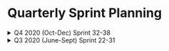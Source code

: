 
# Quarterly Sprint Planning

<details> <summary> Q4 2020 (Oct-Dec)  Sprint 32-38 </summary>
- TBD
</details>

<details> <summary> Q3 2020 (June-Sept) Sprint 22-31</summary>


## Sprint 31 - _Sprint Theme Name_
9/23/2020 - 10/06/2020
- [Milestone 294](https://github.com/department-of-veterans-affairs/va.gov-team/milestone/294)

## Sprint 30 - _Sprint Theme Name_
9/09/2020 - 9/22/2020
- [Milestone 293](https://github.com/department-of-veterans-affairs/va.gov-team/milestone/293)

## Sprint 29 - _Sprint Theme Name_
8/26/2020 - 9/8/2020
- [Milestone 292](https://github.com/department-of-veterans-affairs/va.gov-team/milestone/292)

## Sprint 28 - _Sprint Theme Name_
8/12/2020 - 8/25/2020
- [Milestone 288](https://github.com/department-of-veterans-affairs/va.gov-team/milestone/288)

## Sprint 27 - _Sprint Theme Name_
7/29/2020 - 7/28/2020
- [Milestone 287](https://github.com/department-of-veterans-affairs/va.gov-team/milestone/287)


## Sprint 26 - Discovery Readout
7/15/2020 - 7/11/2020
- [Milestone 286](https://github.com/department-of-veterans-affairs/va.gov-team/milestone/286)
- [Sprint 26 Priorities #11032](https://app.zenhub.com/workspaces/vft-59c95ae5fda7577a9b3184f8/issues/department-of-veterans-affairs/va.gov-team/11032)
- Status and Decisions - [July 17th](https://github.com/department-of-veterans-affairs/va.gov-team/blob/master/products/health-care/questionnaire/release-plan/status-and-decisions.md#july-17th-2020) & [July 24th](https://github.com/department-of-veterans-affairs/va.gov-team/blob/master/products/health-care/questionnaire/release-plan/status-and-decisions.md#july-24th-2020) 
- [Retrospective July 26th](https://github.com/department-of-veterans-affairs/va.gov-team/blob/master/products/health-care/questionnaire/meeting-notes/retrospective/sprint-26.md) 

| Goal/Objective | Status Notes | Epic/Issue#	|
|-|:-:|:-:|
| Research plan for stakeholder interviews	| reason if not complete by EOS 	|  #11037	|
| Product documentation for initial draft of Epics	| --  	| #10664 	| 
| APIs and or interfaces into both EHR’s 	| --  	| #10223	| 
| Complete Tech Feasibility Documentation	| --  	| #11027  	| 



## Sprint 25 - Research Findings/ Stakeholder Identification
7/1/2020 - 7/14/2020
- [Milestone 273](https://github.com/department-of-veterans-affairs/va.gov-team/milestone/273)
- Status and Decisions - [July 3rd](https://github.com/department-of-veterans-affairs/va.gov-team/blob/master/products/health-care/questionnaire/release-plan/status-and-decisions.md#july-3rd-2020) & [July 10th](https://github.com/department-of-veterans-affairs/va.gov-team/blob/master/products/health-care/questionnaire/release-plan/status-and-decisions.md#july-10th-2020) 
- [Retrospective July 13th](https://github.com/department-of-veterans-affairs/va.gov-team/blob/master/products/health-care/questionnaire/meeting-notes/retrospective/sprint-25.md) 

| Goal/Objective 	| Status Notes 	|  Epic/Issue # 	|
|-|:-:|:-:|
| Discovery research synthesis	| Complete 	| #10663 	|
| Team Mission/Vision Statements  | Complete 	| #10661	| 
| Stakeholder Interviews & Current State Workflows | Open	| #11037, #10219	| 
| Create developer.vet.gov API Prototype| Open 	| #10661	| 

## Sprint 24 - Veteran Research Study
06/17/2020-06/30/2020
- [Milestone 274](https://github.com/department-of-veterans-affairs/va.gov-team/milestone/274)
- Status and Decisions - [June 19th](https://github.com/department-of-veterans-affairs/va.gov-team/blob/master/products/health-care/questionnaire/release-plan/status-and-decisions.md#june-19th-2020) & [June 26th](https://github.com/department-of-veterans-affairs/va.gov-team/blob/master/products/health-care/questionnaire/release-plan/status-and-decisions.md#june-26th-2020)
- [Retrospective June 28th](https://github.com/department-of-veterans-affairs/va.gov-team/blob/master/products/health-care/questionnaire/meeting-notes/retrospective/sprint-24.md)

| Goal/Objective 	| Status Notes 	|  Epic/Issue # 	|
|-|:-:|:-:|
| Create research plan & Conduct Sessions	| Complete 	| #10213	|
| Create Team Charter Documentation| Complete 	| #10661	| 
| Understand the current forms library| Complete 	| #10908	| 


## Sprint 23 - Discovery Kickoff/VSP Orientation
06/03/2020 - 06/16/2020

- Status and Decisions - [June 5th](https://github.com/department-of-veterans-affairs/va.gov-team/blob/master/products/health-care/questionnaire/release-plan/status-and-decisions.md#june-5th-2020) & [June 12th](https://github.com/department-of-veterans-affairs/va.gov-team/blob/master/products/health-care/questionnaire/release-plan/status-and-decisions.md#june-12th-2020) 
- [Retrospective June 14th](https://github.com/department-of-veterans-affairs/va.gov-team/blob/master/products/health-care/questionnaire/meeting-notes/retrospective/sprint-23.md) 

| Goal/Objective 	| Status Notes 	|  Epic/Issue # 	|
|-|:-:|:-:|
| Discovery Kickoff and Meet the Team	| Complete 	| N/A 	|
| Healthcare (clipboard) Team VSP Orientation	| Complete 	| #9840	| 
| Discovery Working Sessions	| Complete 	| N/A 	| 




## Sprint 22 - Prep for Discovery Kickoff
May 20, 2020 - June 2, 2020

| Goal/Objective 	| Status Notes 	|  Epic/Issue # 	|
|-|:-:|:-:|
| Kickoff Prep with Product Team	| Complete 	| N/A  	|
| Transitioning off other teams	| Complete 	| N/A  	| 

</details>
